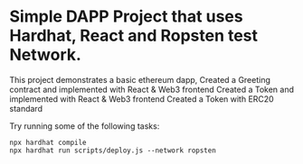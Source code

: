 # Simple DAPP Project that uses Hardhat, React and Ropsten test Network.

This project demonstrates a basic ethereum dapp,
Created a Greeting contract and implemented with React & Web3 frontend
Created a Token and implemented with React & Web3 frontend
Created a Token with ERC20 standard

Try running some of the following tasks:

```shell
npx hardhat compile
npx hardhat run scripts/deploy.js --network ropsten

```
